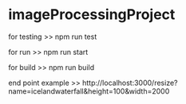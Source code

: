 # imageProcessingProject
for testing >> 
npm run test

for run >> 
npm run start

for build >> 
npm run build

end point example >> 
http://localhost:3000/resize?name=icelandwaterfall&height=100&width=2000
